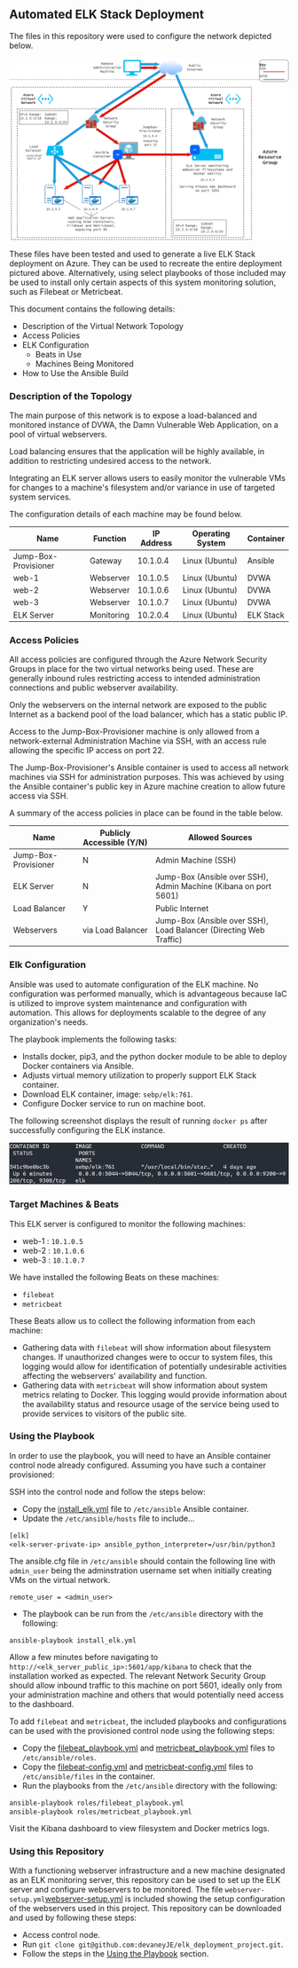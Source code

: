 ## Automated ELK Stack Deployment

The files in this repository were used to configure the network depicted below.

![Azure Network Diagram:](images/ELK_Azure_Deployment.png)

These files have been tested and used to generate a live ELK Stack deployment on Azure. They can be used to recreate the entire deployment pictured above. Alternatively, using select playbooks of those included may be used to install only certain aspects of this system monitoring solution, such as Filebeat or Metricbeat.


This document contains the following details:
- Description of the Virtual Network Topology
- Access Policies
- ELK Configuration
  - Beats in Use
  - Machines Being Monitored
- How to Use the Ansible Build


### Description of the Topology

The main purpose of this network is to expose a load-balanced and monitored instance of DVWA, the Damn Vulnerable Web Application, on a pool of virtual webservers.

Load balancing ensures that the application will be highly available, in addition to restricting undesired access to the network.

Integrating an ELK server allows users to easily monitor the vulnerable VMs for changes to a machine's filesystem and/or variance in use of targeted system services.

The configuration details of each machine may be found below.

| Name                 | Function   | IP Address | Operating System | Container |
|----------------------|------------|------------|------------------|-----------|
| Jump-Box-Provisioner | Gateway    | 10.1.0.4   | Linux (Ubuntu)   | Ansible   |
| web-1                | Webserver  | 10.1.0.5   | Linux (Ubuntu)   | DVWA      |
| web-2                | Webserver  | 10.1.0.6   | Linux (Ubuntu)   | DVWA      |
| web-3                | Webserver  | 10.1.0.7   | Linux (Ubuntu)   | DVWA      |
| ELK Server           | Monitoring | 10.2.0.4   | Linux (Ubuntu)   | ELK Stack |

### Access Policies

All access policies are configured through the Azure Network Security Groups in place for the two virtual networks being used. These are generally inbound rules restricting access to intended administration connections and public webserver availability.

Only the webservers on the internal network are exposed to the public Internet as a backend pool of the load balancer, which has a static public IP.

Access to the Jump-Box-Provisioner machine is only allowed from a network-external Administration Machine via SSH, with an access rule allowing the specific IP access on port 22.

The Jump-Box-Provisioner's Ansible container is used to access all network machines via SSH for administration purposes. This was achieved by using the Ansible container's public key in Azure machine creation to allow future access via SSH.

A summary of the access policies in place can be found in the table below.

| Name                 | Publicly Accessible (Y/N) | Allowed Sources                                                    |
|----------------------|---------------------------|--------------------------------------------------------------------|
| Jump-Box-Provisioner | N                         | Admin Machine (SSH)                                                |
| ELK Server           | N                         | Jump-Box (Ansible over SSH), Admin Machine (Kibana on port 5601)        |
| Load Balancer        | Y                         | Public Internet                                                    |
| Webservers           | via Load Balancer         | Jump-Box (Ansible over SSH), Load Balancer (Directing Web Traffic) |

### Elk Configuration

Ansible was used to automate configuration of the ELK machine. No configuration was performed manually, which is advantageous because IaC is utilized to improve system maintenance and configuration with automation. This allows for deployments scalable to the degree of any organization's needs.

The playbook implements the following tasks:
- Installs docker, pip3, and the python docker module to be able to deploy Docker containers via Ansible.
- Adjusts virtual memory utilization to properly support ELK Stack container.
- Download ELK container, image: `sebp/elk:761`.
- Configure Docker service to run on machine boot.

The following screenshot displays the result of running `docker ps` after successfully configuring the ELK instance.

![docker ps output](images/elk_docker-ps.png)

### Target Machines & Beats
This ELK server is configured to monitor the following machines:
- web-1 : `10.1.0.5`
- web-2 : `10.1.0.6`
- web-3 : `10.1.0.7`


We have installed the following Beats on these machines:
- `filebeat`
- `metricbeat`

These Beats allow us to collect the following information from each machine:
- Gathering data with `filebeat` will show information about filesystem changes. If unauthorized changes were to occur to system files, this logging would allow for identification of potentially undesirable activities affecting the webservers' availability and function.
- Gathering data with `metricbeat` will show information about system metrics relating to Docker. This logging would provide information about the availability status and resource usage of the service being used to provide services to visitors of the public site.

### Using the Playbook
In order to use the playbook, you will need to have an Ansible container control node already configured. Assuming you have such a container provisioned:

SSH into the control node and follow the steps below:
- Copy the [install_elk.yml](Cloud_Configuration/elk/install-elk.yml) file to `/etc/ansible` Ansible container. 
- Update the `/etc/ansible/hosts` file to include...
```
[elk]
<elk-server-private-ip> ansible_python_interpreter=/usr/bin/python3
```
The ansible.cfg file in `/etc/ansible` should contain the following line with `admin_user` being the adminstration username set when initially creating VMs on the virtual network.
```
remote_user = <admin_user>
```
- The playbook can be run from the `/etc/ansible` directory with the following:
```
ansible-playbook install_elk.yml
```
Allow a few minutes before navigating to `http://<elk_server_public_ip>:5601/app/kibana` to check that the installation worked as expected. The relevant Network Security Group should allow inbound traffic to this machine on port 5601, ideally only from your administration machine and others that would potentially need access to the dashboard.

To add `filebeat` and `metricbeat`, the included playbooks and configurations can be used with the provisioned control node using the following steps:
- Copy the [filebeat_playbook.yml](Cloud_Configuration/filebeat/filebeat_playbook.yml) and [metricbeat_playbook.yml](Cloud_Configuration/metricbeat/metricbeat-playbook.yml) files to `/etc/ansible/roles`. 
- Copy the [filebeat-config.yml](Cloud_Configuration/filebeat/filebeat-config.yml) and [metricbeat-config.yml](Cloud_Configuration/metricbeat/metricbeat-config.yml) files to `/etc/ansible/files` in the container. 
- Run the playbooks from the `/etc/ansible` directory with the following: 
```
ansible-playbook roles/filebeat_playbook.yml
ansible-playbook roles/metricbeat_playbook.yml
```
Visit the Kibana dashboard to view filesystem and Docker metrics logs.

### Using this Repository
With a functioning webserver infrastructure and a new machine designated as an ELK monitoring server, this repository can be used to set up the ELK server and configure webservers to be monitored. The file `webserver-setup.yml`[webserver-setup.yml](Cloud_Configuration/ansible-config/ansible.cfg) is included showing the setup configuration of the webservers used in this project. This repository can be downloaded and used by following these steps:
- Access control node.
- Run `git clone git@github.com:devaneyJE/elk_deployment_project.git`.
- Follow the steps in the [Using the Playbook](#Using-the-Playbook) section.
